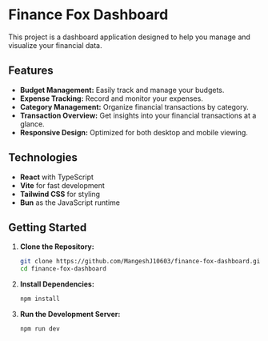 # Finance Fox Dashboard

This project is a dashboard application designed to help you manage and visualize your financial data.

## Features

- **Budget Management:** Easily track and manage your budgets.
- **Expense Tracking:** Record and monitor your expenses.
- **Category Management:** Organize financial transactions by category.
- **Transaction Overview:** Get insights into your financial transactions at a glance.
- **Responsive Design:** Optimized for both desktop and mobile viewing.

## Technologies

- **React** with TypeScript
- **Vite** for fast development
- **Tailwind CSS** for styling
- **Bun** as the JavaScript runtime

## Getting Started

1. **Clone the Repository:**
   ```sh
   git clone https://github.com/MangeshJ10603/finance-fox-dashboard.git
   cd finance-fox-dashboard
   ```

2. **Install Dependencies:**
   ```sh
   npm install
   ```

3. **Run the Development Server:**
   ```sh
   npm run dev
   ```

